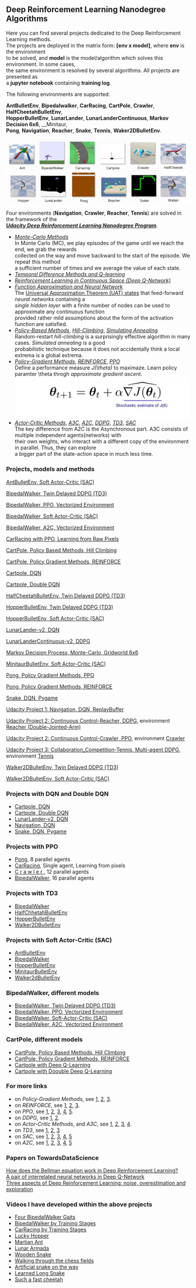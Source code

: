 ## Deep Reinforcement Learning Nanodegree Algorithms

Here you can find several projects dedicated to the Deep Reinforcement Learning methods.     
The projects are deployed in the matrix form: **[env x model]**, where **env** is the environment   
to be solved, and **model** is the model/algorithm which solves this environment. In some cases,    
the same environment is resolved by several algorithms. All projects are presented as   
a **jupyter notebook** containing **training log**.  

The following environments are supported:  

__AntBulletEnv__,  __Bipedalwalker__, __CarRacing__, __CartPole__, __Crawler__, __HalfCheetahBulletEnv__,     
__HopperBulletEnv__, __LunarLander__,  __LunarLanderContinuous__,  __Markov Decision 6x6__,  __Minitaur,    
__Pong__, __Navigation__, __Reacher__,  __Snake__, __Tennis__, __Waker2DBulletEnv__.   

![](images/all_envs_08.png)

Four environments (__Navigation__,  __Crawler__, __Reacher__,  __Tennis__) are solved in the framework of the   
[**_Udacity Deep Reinforcement Learning Nanodegree Program_**](https://www.udacity.com/course/deep-reinforcement-learning-nanodegree--nd893).  
 
* [_Monte-Carlo Methods_](https://medium.com/@zsalloum/monte-carlo-in-reinforcement-learning-the-easy-way-564c53010511)       
In Monte Carlo (MC), we play episodes of the game until we reach the end, we grab the rewards     
collected on the way and move backward to the start of the episode. We repeat this method   
a sufficient number of times and we average  the value of each state.   
* [_Temporal Difference Methods and Q-learning_](https://en.wikipedia.org/wiki/Temporal_difference_learning)
* [_Reinforcement Learning in Continuous Space (Deep Q-Network)_](https://en.wikipedia.org/wiki/Reinforcement_learning)
* [_Function Approximation and Neural Network_](https://medium.com/biffures/rl-course-by-david-silver-lectures-5-to-7-576188d3b033)    
The [Universal Approximation Theorem (UAT) states](https://towardsdatascience.com/the-approximation-power-of-neural-networks-with-python-codes-ddfc250bdb58) that feed-forward _neural networks_ containing a     
_single hidden layer_ with a finite number of nodes can be used to approximate any continuous function     
provided rather mild assumptions about the form of the activation function are satisfied.
* [_Policy-Based Methods_](https://towardsdatascience.com/policy-based-reinforcement-learning-the-easy-way-8de9a3356083), [_Hill-Climbing_](https://en.wikipedia.org/wiki/Hill_climbing), [_Simulating Annealing_](https://medium.com/@macromoltek/machine-learning-and-simulated-annealing-588b2e70d0cc)     
Random-restart _hill-climbing_ is a surprisingly effective algorithm in many cases.  _Simulated annealing_ is a good    
probabilistic technique because it does not accidentally think a local extrema is a global extrema.
* [_Policy-Gradient Methods_](https://lilianweng.github.io/lil-log/2018/04/08/policy-gradient-algorithms.html), [_REINFORCE_](https://medium.com/samkirkiles/reinforce-policy-gradients-from-scratch-in-numpy-6a09ae0dfe12), [_PPO_](https://arxiv.org/abs/1707.06347)    
Define a performance measure _J(\theta)_ to maximaze. Learn policy paramter \theta throgh _approximate gradient ascent_.    
![](images/policy-gradient-methods-2.jpg)
* [_Actor-Critic Methods_](https://towardsdatascience.com/soft-actor-critic-demystified-b8427df61665), [_A3C_](https://medium.com/emergent-future/simple-reinforcement-learning-with-tensorflow-part-8-asynchronous-actor-critic-agents-a3c-c88f72a5e9f2), [_A2C_](https://hackernoon.com/intuitive-rl-intro-to-advantage-actor-critic-a2c-4ff545978752), [_DDPG_](https://medium.com/@amitpatel.gt/policy-gradients-1edbbbc8de6b), [_TD3_](https://arxiv.org/abs/1802.09477), [_SAC_](https://towardsdatascience.com/soft-actor-critic-demystified-b8427df61665)    
The key difference from A2C is the Asynchronous part. A3C consists of multiple independent agents(networks) with   
their own weights, who interact with a different copy of the environment in parallel. Thus, they can explore    
a bigger part of the state-action space in much less time.

### Projects, models and methods

[AntBulletEnv, Soft Actor-Critic (SAC)](https://github.com/Rafael1s/Deep-Reinforcement-Learning-Algorithms/tree/master/Ant-PyBulletEnv-Soft-Actor-Critic)    

[BipedalWalker, Twin Delayed DDPG (TD3)](https://github.com/Rafael1s/Deep-Reinforcement-Learning-Algorithms/tree/master/BipedalWalker-TwinDelayed-DDPG%20(TD3))     

[BipedalWalker, PPO, Vectorized Environment](https://github.com/Rafael1s/Deep-Reinforcement-Learning-Algorithms/blob/master/BipedalWalker-PPO-VectorizedEnv)

[BipedalWalker, Soft Actor-Critic (SAC)](https://github.com/Rafael1s/Deep-Reinforcement-Learning-Algorithms/tree/master/BipedalWalker-Soft-Actor-Critic)

[BipedalWalker, A2C, Vectorized Environment](https://github.com/Rafael1s/Deep-Reinforcement-Learning-Algorithms/tree/master/BipedalWalker-A2C-VectorizedEnv)

[CarRacing with PPO, Learning from Raw Pixels](https://github.com/Rafael1s/Deep-Reinforcement-Learning-Algorithms/blob/master/CarRacing-From-Pixels-PPO)

[CartPole, Policy Based Methods, Hill Climbing](https://github.com/Rafael1s/Deep-Reinforcement-Learning-Algorithms/tree/master/CartPole-Policy-Based-Hill-Climbing)    

[CartPole, Policy Gradient Methods, REINFORCE](https://github.com/Rafael1s/Deep-Reinforcement-Learning-Algorithms/tree/master/CartPole-Policy-Gradient-Reinforce)   

[Cartpole, DQN](https://github.com/Rafael1s/Deep-Reinforcement-Learning-Algorithms/tree/master/Cartpole-Deep-Q-Learning)  

[Cartpole, Double DQN](https://github.com/Rafael1s/Deep-Reinforcement-Learning-Algorithms/tree/master/Cartpole-Double-Deep-Q-Learning)   

[HalfCheetahBulletEnv, Twin Delayed DDPG (TD3)](https://github.com/Rafael1s/Deep-Reinforcement-Learning-Algorithms/tree/master/HalfCheetahBulletEnv-TD3)   

[HopperBulletEnv, Twin Delayed DDPG (TD3)](https://github.com/Rafael1s/Deep-Reinforcement-Learning-Algorithms/tree/master/HopperBulletEnv_v0-TD3)  

[HopperBulletEnv, Soft Actor-Critic (SAC)](https://github.com/Rafael1s/Deep-Reinforcement-Learning-Algorithms/tree/master/HopperBulletEnv-v0-SAC)  

[LunarLander-v2, DQN](https://github.com/Rafael1s/Deep-Reinforcement-Learning-Algorithms/tree/master/LunarLander-v2-DQN)

[LunarLanderContinuous-v2, DDPG](https://github.com/Rafael1s/Deep-Reinforcement-Learning-Algorithms/tree/master/LunarLanderContinuous-v2-DDPG)

[Markov Decision Process, Monte-Carlo, Gridworld 6x6](https://github.com/Rafael1s/Deep-Reinforcement-Learning-Algorithms/tree/master/Markov-Decision-Process_6x6)  

[MinitaurBulletEnv, Soft Actor-Critic (SAC)](https://github.com/Rafael1s/Deep-Reinforcement-Learning-Algorithms/tree/master/Minitaur-Soft-Actor-Critic)

[Pong, Policy Gradient Methods, PPO](https://github.com/Rafael1s/Deep-Reinforcement-Learning-Algorithms/tree/master/Pong-Policy-Gradient-PPO)    

[Pong, Policy Gradient Methods, REINFORCE](https://github.com/Rafael1s/Deep-Reinforcement-Learning-Algorithms/tree/master/Pong-Policy-Gradient-REINFORCE)   

[Snake, DQN, Pygame](https://github.com/Rafael1s/Deep-Reinforcement-Learning-Algorithms/tree/master/Snake-Pygame-DQN)

[Udacity Project 1: Navigation, DQN, ReplayBuffer](https://github.com/Rafael1s/Deep-Reinforcement-Learning-Algorithms/tree/master/Project-1_Navigation-DQN)   

[Udacity Project 2: Continuous Control-Reacher, DDPG](https://github.com/Rafael1s/Deep-Reinforcement-Learning-Algorithms/tree/master/Project-2_Continuous-Control-Reacher-DDPG), environment [Reacher (Double-Jointed-Arm)](https://github.com/Unity-Technologies/ml-agents/blob/master/docs/Learning-Environment-Examples.md#reacher)    

[Udacity Project 2: Continuous Control-Crawler, PPO](https://github.com/Rafael1s/Deep-Reinforcement-Learning-Algorithms/tree/master/Project-2_Continuous-Control-Crawler-PPO), environment [Crawler](https://github.com/Unity-Technologies/ml-agents/blob/master/docs/Learning-Environment-Examples.md#crawler)    
     
[Udacity Project 3: Collaboration_Competition-Tennis, Multi-agent DDPG](https://github.com/Rafael1s/Deep-Reinforcement-Learning-Algorithms/tree/master/Project-3_Collaboration_Competition-Tennis-Maddpg), environment [Tennis](https://github.com/Unity-Technologies/ml-agents/blob/master/docs/Learning-Environment-Examples.md#tennis)     

[Walker2DBulletEnv, Twin Delayed DDPG (TD3)](https://github.com/Rafael1s/Deep-Reinforcement-Learning-Algorithms/tree/master/Walker2DBulletEnv-v0_TD3)   

[Walker2DBulletEnv, Soft Actor-Critic (SAC)](https://github.com/Rafael1s/Deep-Reinforcement-Learning-Algorithms/tree/master/Walker2DBulletEnv-v0_SAC)

### Projects with DQN and Double DQN

* [Cartpole, DQN](https://github.com/Rafael1s/Deep-Reinforcement-Learning-Algorithms/tree/master/Cartpole-Deep-Q-Learning)    
* [Cartpole, Double DQN](https://github.com/Rafael1s/Deep-Reinforcement-Learning-Algorithms/tree/master/Cartpole-Double-Deep-Q-Learning)  
* [LunarLander-v2, DQN](https://github.com/Rafael1s/Deep-Reinforcement-Learning-Algorithms/tree/master/LunarLander-v2-DQN)   
* [Navigation, DQN](https://github.com/Rafael1s/Deep-Reinforcement-Learning-Algorithms/tree/master/Project-1_Navigation-DQN)      
* [Snake, DQN, Pygame](https://github.com/Rafael1s/Deep-Reinforcement-Learning-Algorithms/tree/master/Snake-Pygame-DQN)
  
### Projects with PPO
  * [Pong](https://github.com/Rafael1s/Deep-Reinforcement-Learning-Algorithms/tree/master/Pong-Policy-Gradient-PPO), 8 parallel agents
  * [CarRacing](https://github.com/Rafael1s/Deep-Reinforcement-Learning-Algorithms/tree/master/CarRacing-From-Pixels-PPO),  Single agent, Learning from pixels   
  * [C r a w l e r  ](https://github.com/Rafael1s/Deep-Reinforcement-Learning-Algorithms/tree/master/Project-2_Continuous-Control-Crawler-PPO), 12 parallel agents   
  * [BipedalWalker](https://github.com/Rafael1s/Deep-Reinforcement-Learning-Algorithms/tree/master//BipedalWalker-PPO-VectorizedEnv),   16 parallel agents   
  
### Projects with TD3
  * [BipedalWalker](https://github.com/Rafael1s/Deep-Reinforcement-Learning-Algorithms/tree/master/BipedalWalker-TwinDelayed-DDPG%20(TD3))    
  * [HalfChhetahBulletEnv](https://github.com/Rafael1s/Deep-Reinforcement-Learning-Algorithms/tree/master/HalfCheetahBulletEnv-TD3)     
  * [HopperBulletEnv](https://github.com/Rafael1s/Deep-Reinforcement-Learning-Algorithms/tree/master/HopperBulletEnv_v0-TD3)    
  * [Walker2DBulletEnv](https://github.com/Rafael1s/Deep-Reinforcement-Learning-Algorithms/tree/master/Walker2DBulletEnv-v0_TD3)   
  
 ### Projects with Soft Actor-Critic (SAC)
 * [AntBulletEnv](https://github.com/Rafael1s/Deep-Reinforcement-Learning-Algorithms/tree/master/Ant-PyBulletEnv-Soft-Actor-Critic)   
 * [BipedalWalker](https://github.com/Rafael1s/Deep-Reinforcement-Learning-Algorithms/tree/master/BipedalWalker-Soft-Actor-Critic)   
 * [HopperBulletEnv](https://github.com/Rafael1s/Deep-Reinforcement-Learning-Algorithms/tree/master/HopperBulletEnv-v0-SAC)   
 * [MinitaurBulletEnv](https://github.com/Rafael1s/Deep-Reinforcement-Learning-Algorithms/tree/master/Minitaur-Soft-Actor-Critic)    
 * [Walker2dBulletEnv](https://github.com/Rafael1s/Deep-Reinforcement-Learning-Algorithms/tree/master/Walker2DBulletEnv-v0_SAC)   
 
  
 ###  BipedalWalker, different models
  
* [BipedalWalker, Twin Delayed DDPG (TD3)](https://github.com/Rafael1s/Deep-Reinforcement-Learning-Algorithms/tree/master/BipedalWalker-TwinDelayed-DDPG%20(TD3))     
* [BipedalWalker, PPO, Vectorized Environment](https://github.com/Rafael1s/Deep-Reinforcement-Learning-Algorithms/blob/master/BipedalWalker-PPO-VectorizedEnv)   
* [BipedalWalker, Soft-Actor-Critic (SAC)](https://github.com/Rafael1s/Deep-Reinforcement-Learning-Algorithms/tree/master/BipedalWalker-Soft-Actor-Critic)    
* [BipedalWalker, A2C, Vectorized Environment](https://github.com/Rafael1s/Deep-Reinforcement-Learning-Algorithms/tree/master/BipedalWalker-A2C-VectorizedEnv)  

### CartPole, different models

* [CartPole, Policy Based Methods, Hill Climbing](https://github.com/Rafael1s/Deep-Reinforcement-Learning-Algorithms/tree/master/CartPole-Policy-Based-Hill-Climbing)    
* [CartPole, Policy Gradient Methods, REINFORCE](https://github.com/Rafael1s/Deep-Reinforcement-Learning-Algorithms/tree/master/CartPole-Policy-Gradient-Reinforce)   
* [Cartpole with Deep Q-Learning](https://github.com/Rafael1s/Deep-Reinforcement-Learning-Algorithms/tree/master/Cartpole-Deep-Q-Learning)   
* [Cartpole with Doouble Deep Q-Learning](https://github.com/Rafael1s/Deep-Reinforcement-Learning-Algorithms/tree/master/Cartpole-Double-Deep-Q-Learning)    

### For more links 

  * on _Policy-Gradient Methods_, see [1](https://medium.com/@jonathan_hui/rl-policy-gradients-explained-9b13b688b146), [2](https://towardsdatascience.com/an-intuitive-explanation-of-policy-gradient-part-1-reinforce-aa4392cbfd3c), [3](https://towardsdatascience.com/policy-gradients-in-a-nutshell-8b72f9743c5d).
  * on _REINFORCE_, see [1](https://towardsdatascience.com/an-intuitive-explanation-of-policy-gradient-part-1-reinforce-aa4392cbfd3c),
  [2](http://karpathy.github.io/2016/05/31/rl/), [3](https://medium.com/mini-distill/discrete-optimization-beyond-reinforce-5ca171bebf17).       
  * on _PPO_,  see [1](https://medium.com/arxiv-bytes/summary-proximal-policy-optimization-ppo-86e41b557a8b), [2](https://openai.com/blog/openai-baselines-ppo/), [3](https://towardsdatascience.com/the-pursuit-of-robotic-happiness-how-trpo-and-ppo-stabilize-policy-gradient-methods-545784094e3b), [4](https://medium.com/@jonathan_hui/rl-proximal-policy-optimization-ppo-explained-77f014ec3f12), [5](https://towardsdatascience.com/introduction-to-various-reinforcement-learning-algorithms-part-ii-trpo-ppo-87f2c5919bb9).        
  * on _DDPG_, see [1](https://towardsdatascience.com/introduction-to-various-reinforcement-learning-algorithms-i-q-learning-sarsa-dqn-ddpg-72a5e0cb6287), [2](https://spinningup.openai.com/en/latest/algorithms/ddpg.html#the-q-learning-side-of-ddpg).        
  * on _Actor-Critic Methods_, and _A3C_, see [1](https://towardsdatascience.com/advanced-reinforcement-learning-6d769f529eb3), [2](https://blog.goodaudience.com/a3c-what-it-is-what-i-built-6b91fe5ec09c), [3](https://towardsdatascience.com/understanding-actor-critic-methods-931b97b6df3f), [4](http://papers.nips.cc/paper/1786-actor-critic-algorithms.pdf).          
   * on _TD3_, see [1](https://arxiv.org/abs/1802.09477), [2](https://spinningup.openai.com/en/latest/algorithms/td3.html), [3](https://stable-baselines.readthedocs.io/en/master/modules/td3.html)    
   * on _SAC_, see [1](https://arxiv.org/abs/1801.01290), [2](https://towardsdatascience.com/soft-actor-critic-demystified-b8427df61665), [3](https://stable-baselines.readthedocs.io/en/master/modules/sac.html), [4](https://spinningup.openai.com/en/latest/algorithms/sac.html), [5](https://sites.google.com/view/sac-and-applications)     
   * on _A2C_,  see [1](https://towardsdatascience.com/understanding-actor-critic-methods-931b97b6df3f), [2](https://openai.com/blog/baselines-acktr-a2c/), [3](https://sergioskar.github.io/Actor_critics/), [4](https://stable-baselines.readthedocs.io/en/master/modules/a2c.html), [5](https://hackernoon.com/intuitive-rl-intro-to-advantage-actor-critic-a2c-4ff545978752)      

### Papers on TowardsDataScience

[How does the Bellman equation work in Deep Reinforcement Learning?](https://towardsdatascience.com/how-the-bellman-equation-works-in-deep-reinforcement-learning-5301fe41b25a)    
[A pair of interrelated neural networks in Deep Q-Network](https://towardsdatascience.com/a-pair-of-interrelated-neural-networks-in-dqn-f0f58e09b3c4)    
[Three aspects of Deep Reinforcement Learning: noise, overestimation and exploration](https://towardsdatascience.com/three-aspects-of-deep-rl-noise-overestimation-and-exploration-122ffb4bb92b)    

### Videos I have developed within the above projects
* [Four BipedalWalker Gaits](https://www.youtube.com/watch?v=PFixqZEYKh4)      
* [BipedalWalker by Training Stages](https://www.youtube.com/watch?v=g01mIFbxVns)  
* [CarRacing by Training Stages](https://www.youtube.com/watch?v=55buBR2pPdc)
* [Lucky Hopper](https://www.youtube.com/watch?v=Ipctq89yLB0)
* [Martian Ant](https://www.youtube.com/watch?v=s7aMZ1bbQgk)
* [Lunar Armada](https://www.youtube.com/watch?v=6O6g9LCWvIs)
* [Wooden Snake](https://www.youtube.com/watch?v=-T4wQirNDRo)
* [Walking through the chess fields](https://www.youtube.com/watch?v=qUT3TznKWAk)
* [Artificial snake on the way](https://www.youtube.com/watch?v=-jNfUrVniNg)
* [Learned Long Snake](https://www.youtube.com/watch?v=Tt1rqWTR8ZA)
* [Such a fast cheetah](https://www.youtube.com/watch?v=Q-FchLEZKRk)


